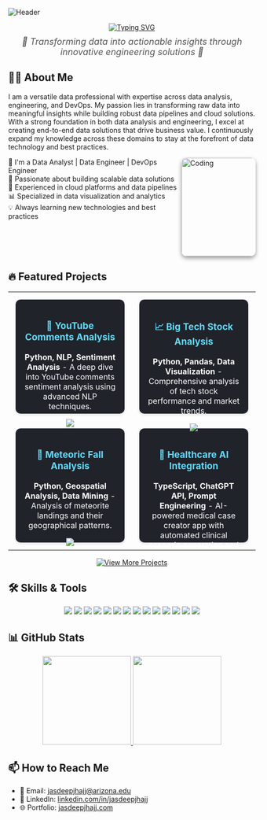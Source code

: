 ![Header](https://capsule-render.vercel.app/api?type=waving&color=gradient&height=200&text=Hello,%20I'm%20Jasdeep%20Singh%20Jhajj!&fontAlign=50&fontSize=40&fontColor=ffffff)

<div align="center">
  <!-- Typing effect -->
  <a href="https://git.io/typing-svg">
    <img src="https://readme-typing-svg.herokuapp.com?font=Fira+Code&size=28&color=1A73E8&lines=Welcome+to+my+GitHub!;Building+Data+Solutions" alt="Typing SVG" />
  </a>
  
  <!-- Subtitle quote -->
  <p style="font-size: 18px; font-style: italic; color: #555; margin-top: 10px;">
    🌟 Transforming data into actionable insights through innovative engineering solutions 🌟
  </p>
</div>

## 🧑‍💻 About Me

I am a versatile data professional with expertise across data analysis, engineering, and DevOps. My passion lies in transforming raw data into meaningful insights while building robust data pipelines and cloud solutions. With a strong foundation in both data analysis and engineering, I excel at creating end-to-end data solutions that drive business value. I continuously expand my knowledge across these domains to stay at the forefront of data technology and best practices.

<div>
  <div style="float: left; width: 70%;">
    🔭 I'm a Data Analyst | Data Engineer | DevOps Engineer<br>
    🌟 Passionate about building scalable data solutions<br>
    🚀 Experienced in cloud platforms and data pipelines<br>
    📊 Specialized in data visualization and analytics<br>
    💡 Always learning new technologies and best practices
  </div>
  <div style="float: right; width: 30%; margin-left: -15%;">
    <img align="center" alt="Coding" width="200" style="border-radius: 10px; box-shadow: 0 4px 8px rgba(0, 0, 0, 0.4);" src="https://miro.medium.com/v2/resize:fit:679/1*zVnWJtyGOX_kUIDm6ccCfQ.gif">
  </div>
</div>
<br clear="both">

## 🔥 Featured Projects

<div align="center">
  <table border="0" style="border-collapse: collapse;">
    <tr>
      <td width="50%" style="padding: 15px;">
        <div align="center" style="background: #20232a; border-radius: 10px; padding: 16px; box-shadow: 0 2px 5px rgba(0,0,0,0.15); height: 200px; display: flex; flex-direction: column; justify-content: space-between;">
          <div>
            <h3 align="center" style="color: #61dafb;">
              🎥 YouTube Comments Analysis
            </h3>
            <p style="color: #fff;"><strong>Python, NLP, Sentiment Analysis</strong> - A deep dive into YouTube comments sentiment analysis using advanced NLP techniques.</p>
          </div>
          <a href="https://github.com/Jasdeep-Singh-Jhajj/YouTube-Comments-Sentiment-Analysis" target="_blank">
            <img src="https://img.shields.io/badge/View%20Project-1A73E8?style=for-the-badge&logo=github"/>
          </a>
        </div>
      </td>
      <td width="50%" style="padding: 15px;">
        <div align="center" style="background: #20232a; border-radius: 10px; padding: 16px; box-shadow: 0 2px 5px rgba(0,0,0,0.15); height: 200px; display: flex; flex-direction: column; justify-content: space-between;">
          <div>
            <h3 align="center" style="color: #61dafb;">
              📈 Big Tech Stock Analysis
            </h3>
            <p style="color: #fff;"><strong>Python, Pandas, Data Visualization</strong> - Comprehensive analysis of tech stock performance and market trends.</p>
          </div>
          <a href="https://github.com/Jasdeep-Singh-Jhajj/Uncovering-Big-Tech-Stock-Prices" target="_blank">
            <img src="https://img.shields.io/badge/View%20Project-1A73E8?style=for-the-badge&logo=github"/>
          </a>
        </div>
      </td>
    </tr>
    <tr>
      <td width="50%" style="padding: 15px;">
        <div align="center" style="background: #20232a; border-radius: 10px; padding: 16px; box-shadow: 0 2px 5px rgba(0,0,0,0.15); height: 200px; display: flex; flex-direction: column; justify-content: space-between;">
          <div>
            <h3 align="center" style="color: #61dafb;">
              🌠 Meteoric Fall Analysis
            </h3>
            <p style="color: #fff;"><strong>Python, Geospatial Analysis, Data Mining</strong> - Analysis of meteorite landings and their geographical patterns.</p>
          </div>
          <a href="https://github.com/Jasdeep-Singh-Jhajj/Meteoric-Fall-a-comet-ment-to-data" target="_blank">
            <img src="https://img.shields.io/badge/View%20Project-1A73E8?style=for-the-badge&logo=github"/>
          </a>
        </div>
      </td>
      <td width="50%" style="padding: 15px;">
        <div align="center" style="background: #20232a; border-radius: 10px; padding: 16px; box-shadow: 0 2px 5px rgba(0,0,0,0.15); height: 200px; display: flex; flex-direction: column; justify-content: space-between;">
          <div>
            <h3 align="center" style="color: #61dafb;">
              🏥 Healthcare AI Integration
            </h3>
            <p style="color: #fff;"><strong>TypeScript, ChatGPT API, Prompt Engineering</strong> - AI-powered medical case creator app with automated clinical scenario generation and context-aware prompt engineering.</p>
          </div>
          <a href="#">
            <img src="https://img.shields.io/badge/Private%20Project-1A73E8?style=for-the-badge&logo=lock"/>
          </a>
        </div>
      </td>
    </tr>
  </table>
</div>

<div align="center">
  <a href="https://github.com/Jasdeep-Singh-Jhajj?tab=repositories" target="_blank">
    <img src="https://img.shields.io/badge/View%20More%20Projects-1A73E8?style=for-the-badge&logo=github" alt="View More Projects"/>
  </a>
</div>



## 🛠️ Skills & Tools

<div align="center">
  <img src="https://img.shields.io/badge/-Python-000?style=flat&logo=python" />
  <img src="https://img.shields.io/badge/-SQL-4479A1?style=flat&logo=mysql&logoColor=white" />
  <img src="https://img.shields.io/badge/-Tableau-E97627?style=flat&logo=tableau&logoColor=white" />
  <img src="https://img.shields.io/badge/-Databricks-FF3621?style=flat&logo=databricks&logoColor=white" />
  <img src="https://img.shields.io/badge/-Go-00ADD8?style=flat&logo=go&logoColor=white" />
  <img src="https://img.shields.io/badge/-R-276DC3?style=flat&logo=r&logoColor=white" />
  <img src="https://img.shields.io/badge/-Docker-2496ED?style=flat&logo=docker&logoColor=white" />
  <img src="https://img.shields.io/badge/-Kubernetes-326CE5?style=flat&logo=kubernetes&logoColor=white" />
  <img src="https://img.shields.io/badge/-Jenkins-D24939?style=flat&logo=jenkins&logoColor=white" />

  <img src="https://img.shields.io/badge/-Bash-4EAA25?style=flat&logo=gnu-bash&logoColor=white" />
  <img src="https://img.shields.io/badge/-Linux-FCC624?style=flat&logo=linux&logoColor=black" />
  <img src="https://img.shields.io/badge/-JIRA-0052CC?style=flat&logo=jira&logoColor=white" />
  <img src="https://img.shields.io/badge/-Confluence-172B4D?style=flat&logo=confluence&logoColor=white" />
  <img src="https://img.shields.io/badge/-GitHub-181717?style=flat&logo=github" />
</div>

## 📊 GitHub Stats

<div align="center">
  <a href="https://github.com/Jasdeep-Singh-Jhajj">
    <img height="180em" src="https://github-readme-stats.vercel.app/api?username=Jasdeep-Singh-Jhajj&show_icons=true&theme=react&hide_border=true&count_private=true&include_all_commits=true" />
    <img height="180em" src="https://github-readme-stats.vercel.app/api/top-langs/?username=Jasdeep-Singh-Jhajj&layout=compact&langs_count=6&theme=react&hide_border=true" />
  </a>
</div>

## 📫 How to Reach Me
- 📧 Email: jasdeepjhajj@arizona.edu
- 💼 LinkedIn: [linkedin.com/in/jasdeepjhajj](https://linkedin.com/in/jasdeepjhajj)
- 🌐 Portfolio: [jasdeepjhajj.com](https://jasdeep-jhajj.netlify.app/)